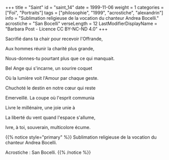 +++
title = "Saint"
id = "saint_14"
date = 1999-11-06
weight = 1
categories = ["Foi", "Portraits"]
tags = ["philosophie", "1999", "acrostiche", "alexandrin"]
info = "Sublimation religieuse de la vocation du chanteur Andrea Bocelli."
acrostiche = "San Bocelli"
verseLength = 12
LastModifierDisplayName = "Barbara Post - Licence CC BY-NC-ND 4.0"
+++

Sacrifié dans ta chair pour recevoir l'Offrande,

Aux hommes réunir la charité plus grande,

Nous-donnes-tu pourtant plus que ce qui manquait.

Bel Ange qui s'incarne, un sourire coquet

Où la lumière voit l'Amour par chaque geste.

Chuchoté le destin en notre cœur qui reste

Emerveillé. La coupe où l'esprit communia

Livre le millénaire, une joie unie à

La liberté du vent quand l'espace s'allume,

Ivre, à toi, souverain, multicolore écume.

{{% notice style="primary" %}}
Sublimation religieuse de la vocation du chanteur Andrea Bocelli.

Acrostiche : San Bocelli.
{{% /notice %}}
